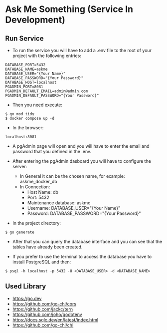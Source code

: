 # Ask Me Something (Service In Development)

## Run Service

- To run the service you will have to add a .env file to the root 
of your project with the following entries:
```
DATABASE_PORT=5432
DATABASE_NAME=askme
DATABASE_USER="{Your Name}"
DATABASE_PASSWORD="{Your Password}"
DATABASE_HOST=localhost
PGADMIN_PORT=8081
PGADMIN_DEFAULT_EMAIL=admin@admin.com
PGADMIN_DEFAULT_PASSWORD="{Your Password}"
```

- Then you need execute:

```
$ go mod tidy
$ docker compose up -d
```

- In the browser:
```
localhost:8081
```

- A pgAdmin page will open and you will have to enter the email 
and password that you defined in the .env.

- After entering the pgAdmin dasboard you will have to configure 
the server:
  - In General it can be the chosen name, for example: askme_docker_db
  - In Connection:
    - Host Name: db
    - Port: 5432
    - Maintenance database: askme
    - Username: DATABASE_USER="{Your Name}"
    - Password: DATABASE_PASSWORD="{Your Password}"


- In the project directory:
```
$ go generate 
```

- After that you can query the database interface and you can see that 
the tables have already been created.

- If you prefer to use the terminal to access the database you have to 
install PostgreSQL and then:

```
$ psql -h localhost -p 5432 -U <DATABASE_USER> -d <DATABASE_NAME>
```

## Used Library

- https://go.dev
- https://github.com/go-chi/cors
- https://github.com/jackc/tern
- https://github.com/joho/godotenv
- https://docs.sqlc.dev/en/latest/index.html
- https://github.com/go-chi/chi